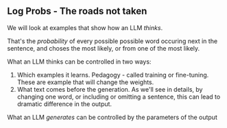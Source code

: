 ## Log Probs - The roads not taken

We will look at examples that show how an LLM *thinks*.

That's the *probability* of every possible possible word occuring next in the sentence, and choses the most likely, or from one of the most likely.

What an LLM thinks can be controlled in two ways:
 1. Which examples it learns. Pedagogy - called training or fine-tuning. These are example that will change the weights.
 2. What text comes before the generation. As we'll see in details, by changing one word, or including or omitting a sentence, this can lead to dramatic difference in the output.
 
What an LLM *generates* can be controlled by the parameters of the output